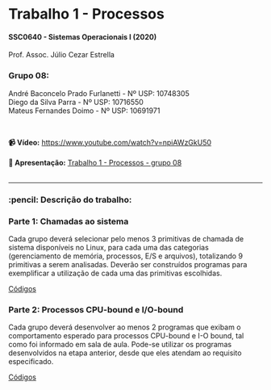 # Trabalho 1 - Processos
<h4>SSC0640 - Sistemas Operacionais I (2020)</h4>
<p>Prof. Assoc. Júlio Cezar Estrella</p>

<h3>Grupo 08:</h3>

André Baconcelo Prado Furlanetti - Nº USP: 10748305 </br>
Diego da Silva Parra - Nº USP: 10716550</br>
Mateus Fernandes Doimo - Nº USP: 10691971</br>

</br>

<b>:video_camera: Vídeo:</b> <a href="https://www.youtube.com/watch?v=npiAWzGkU50">https://www.youtube.com/watch?v=npiAWzGkU50</a><br><br>
<b>:page_facing_up: Apresentação:</b> <a href="https://github.com/andrebpradof/sistemas-operacionais/tree/master/trabalho_1/apresentacao">Trabalho 1 - Processos - grupo 08</a><br>
<br>
<hr>

<h3>:pencil: Descrição do trabalho:</h3>
<h3>Parte 1: Chamadas ao sistema</h3>
<p>Cada grupo deverá selecionar pelo menos 3 primitivas de chamada de sistema disponíveis no Linux, para cada uma das categorias (gerenciamento de memória, processos, E/S e arquivos), totalizando 9 primitivas a serem analisadas. Deverão ser construídos programas para exemplificar a utilização de cada uma das primitivas escolhidas.</p>
<a href="https://github.com/andrebpradof/sistemas-operacionais/tree/master/trabalho_1/parte1">Códigos</a>
<br>
<h3>Parte 2: Processos CPU-bound e I/O-bound</h3>
<p>Cada grupo deverá desenvolver ao menos 2 programas que exibam o comportamento esperado para processos CPU-bound e I-O bound, tal como foi informado em sala de aula. Pode-se utilizar os programas desenvolvidos na etapa anterior, desde que eles atendam ao requisito especificado.</p>
<a href="https://github.com/andrebpradof/sistemas-operacionais/tree/master/trabalho_1/parte2">Códigos</a>

